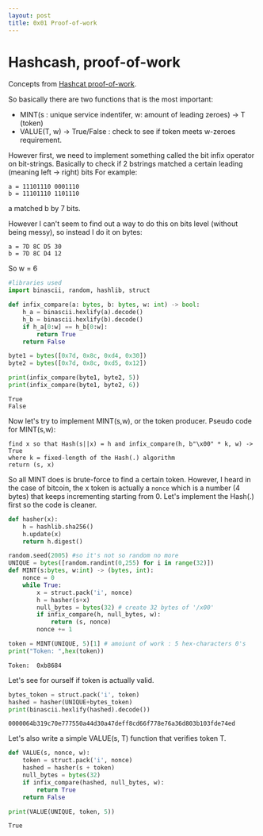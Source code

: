 ```yaml
---
layout: post
title: 0x01 Proof-of-work
---
```

# Hashcash, proof-of-work

Concepts from [Hashcat proof-of-work](http://www.hashcash.org/hashcash.pdf).

So basically there are two functions that is the most important:
* MINT(s : unique service indentifer, w: amount of leading zeroes) -> T (token)
* VALUE(T, w) -> True/False : check to see if token meets w-zeroes requirement.

However first, we need to implement something called the bit infix operator on bit-strings.
Basically to check if 2 bstrings matched a certain leading (meaning left -> right) bits For example:

    a = 11101110 0001110
    b = 11101110 1101110
    
a matched b by 7 bits.

However I can't seem to find out a way to do this on bits level (without being messy), so instead I do it on bytes:

    a = 7D 8C D5 30
    b = 7D 8C D4 12
    
So w = 6


```python
#libraries used
import binascii, random, hashlib, struct
```


```python
def infix_compare(a: bytes, b: bytes, w: int) -> bool:
    h_a = binascii.hexlify(a).decode()
    h_b = binascii.hexlify(b).decode()
    if h_a[0:w] == h_b[0:w]:
        return True
    return False

byte1 = bytes([0x7d, 0x8c, 0xd4, 0x30])
byte2 = bytes([0x7d, 0x8c, 0xd5, 0x12])

print(infix_compare(byte1, byte2, 5))
print(infix_compare(byte1, byte2, 6))
```

    True
    False


Now let's try to implement MINT(s,w), or the token producer.
Pseudo code for MINT(s,w):
```
find x so that Hash(s||x) = h and infix_compare(h, b"\x00" * k, w) -> True
where k = fixed-length of the Hash(.) algorithm
return (s, x)
```
So all MINT does is brute-force to find a certain token.
However, I heard in the case of bitcoin, the x token is actually a `nonce` which is a number (4 bytes) that keeps incrementing starting from 0.
Let's implement the Hash(.) first so the code is cleaner.



```python
def hasher(x):
    h = hashlib.sha256()
    h.update(x)
    return h.digest()
```


```python
random.seed(2005) #so it's not so random no more
UNIQUE = bytes([random.randint(0,255) for i in range(32)])
def MINT(s:bytes, w:int) -> (bytes, int):
    nonce = 0
    while True:
        x = struct.pack('i', nonce)
        h = hasher(s+x)
        null_bytes = bytes(32) # create 32 bytes of '/x00'
        if infix_compare(h, null_bytes, w):
            return (s, nonce)
        nonce += 1

token = MINT(UNIQUE, 5)[1] # amoiunt of work : 5 hex-characters 0's
print("Token: ",hex(token))
```

    Token:  0xb8684


Let's see for ourself if token is actually valid.


```python
bytes_token = struct.pack('i', token)
hashed = hasher(UNIQUE+bytes_token)
print(binascii.hexlify(hashed).decode())
```

    0000064b319c70e777550a44d30a47deff8cd66f778e76a36d803b103fde74ed


Let's also write a simple VALUE(s, T) function that verifies token T.


```python
def VALUE(s, nonce, w):
    token = struct.pack('i', nonce)
    hashed = hasher(s + token)
    null_bytes = bytes(32)
    if infix_compare(hashed, null_bytes, w):
        return True
    return False

print(VALUE(UNIQUE, token, 5))
```

    True

